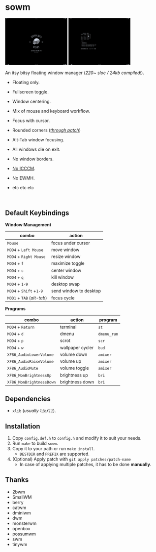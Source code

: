 # sowm

<a href="https://github.com/dragonsourced/sowm/img/sowm-mmori.png"><img src="img/sowm-mmori.png" width="40%"></a>
<a href="https://github.com/dragonsourced/sowm/img/sowm.png"><img src="img/sowm.png" width="40%"></a>

An itsy bitsy floating window manager (*220~ sloc / 24kb compiled!*).

- Floating only.
- Fullscreen toggle.
- Window centering.
- Mix of mouse and keyboard workflow.
- Focus with cursor.
- Rounded corners (*[through patch](https://github.com/dylanaraps/sowm/blob/master/patches/sowm-rounded-corners.patch)*)

- Alt-Tab window focusing.
- All windows die on exit.
- No window borders.
- [No ICCCM](https://web.archive.org/web/20190617214524/https://raw.githubusercontent.com/kfish/xsel/1a1c5edf0dc129055f7764c666da2dd468df6016/rant.txt).
- No EWMH.
- etc etc etc


<br>

## Default Keybindings

**Window Management**

| combo                      | action                 |
| -------------------------- | -----------------------|
| `Mouse`                    | focus under cursor     |
| `MOD4` + `Left Mouse`      | move window            |
| `MOD4` + `Right Mouse`     | resize window          |
| `MOD4` + `f`               | maximize toggle        |
| `MOD4` + `c`               | center window          |
| `MOD4` + `q`               | kill window            |
| `MOD4` + `1-9`             | desktop swap           |
| `MOD4` + `Shift` +`1-9`    | send window to desktop |
| `MOD1` + `TAB` (*alt-tab*) | focus cycle            |

**Programs**

| combo                    | action           | program        |
| ------------------------ | ---------------- | -------------- |
| `MOD4` + `Return`        | terminal         | `st`           |
| `MOD4` + `d`             | dmenu            | `dmenu_run`    |
| `MOD4` + `p`             | scrot            | `scr`          |
| `MOD4` + `w`             | wallpaper cycler | `bud`          |
| `XF86_AudioLowerVolume`  | volume down      | `amixer`       |
| `XF86_AudioRaiseVolume`  | volume up        | `amixer`       |
| `XF86_AudioMute`         | volume toggle    | `amixer`       |
| `XF86_MonBrightnessUp`   | brightness up    | `bri`          |
| `XF86_MonBrightnessDown` | brightness down  | `bri`          |


## Dependencies

- `xlib` (*usually `libX11`*).


## Installation

1) Copy `config.def.h` to `config.h` and modify it to suit your needs.
2) Run `make` to build `sowm`.
3) Copy it to your path or run `make install`.
    - `DESTDIR` and `PREFIX` are supported.
4) (Optional) Apply patch with `git apply patches/patch-name`
    - In case of applying multiple patches, it has to be done **manually**.


## Thanks

- 2bwm
- SmallWM
- berry
- catwm
- dminiwm
- dwm
- monsterwm
- openbox
- possumwm
- swm
- tinywm
